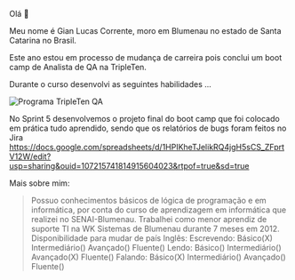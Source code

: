 Olá 👋

Meu nome é Gian Lucas Corrente, moro em Blumenau no estado de Santa Catarina no Brasil.

Este ano estou em processo de mudança de carreira pois conclui um boot camp de Analista de QA na TripleTen.

Durante o curso desenvolvi as seguintes habilidades ...

![Programa TripleTen QA](https://github.com/Gian-Lucas/Gian-Lucas/assets/168639413/df25f020-d3fe-4ed7-aebb-04e12fc601c3)

No Sprint 5 desenvolvemos o projeto final do boot camp que foi colocado em prática tudo aprendido, sendo que os relatórios de bugs foram feitos no Jira
https://docs.google.com/spreadsheets/d/1HPIKheTJelikRQ4jgH5sCS_ZFprtV12W/edit?usp=sharing&ouid=107215741814915604023&rtpof=true&sd=true

Mais sobre mim:

> Possuo conhecimentos básicos de lógica de programação e em informática, por conta do curso de aprendizagem em informática que realizei no SENAI-Blumenau.
> Trabalhei como menor aprendiz de suporte TI na WK Sistemas de Blumenau durante 7 meses em 2012.
> Disponibilidade para mudar de país
> Inglês: 
>Escrevendo: Básico(X) Intermediário() Avançado() Fluente() 
>Lendo: Básico() Intermediário() Avançado(X) Fluente()
>Falando: Básico(X) Intermediário() Avançado() Fluente()
